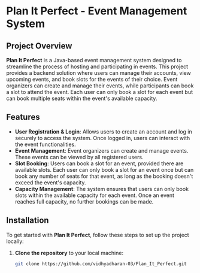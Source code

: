 # Plan It Perfect - Event Management System

## Project Overview
**Plan It Perfect** is a Java-based event management system designed to streamline the process of hosting and participating in events. This project provides a backend solution where users can manage their accounts, view upcoming events, and book slots for the events of their choice. Event organizers can create and manage their events, while participants can book a slot to attend the event. Each user can only book a slot for each event but can book multiple seats within the event's available capacity.

## Features
- **User Registration & Login**: Allows users to create an account and log in securely to access the system. Once logged in, users can interact with the event functionalities.
- **Event Management**: Event organizers can create and manage events. These events can be viewed by all registered users.
- **Slot Booking**: Users can book a slot for an event, provided there are available slots. Each user can only book a slot for an event once but can book any number of seats for that event, as long as the booking doesn't exceed the event's capacity.
- **Capacity Management**: The system ensures that users can only book slots within the available capacity for each event. Once an event reaches full capacity, no further bookings can be made.
  
## Installation

To get started with **Plan It Perfect**, follow these steps to set up the project locally:

1. **Clone the repository** to your local machine:
   ```bash
   git clone https://github.com/vidhyadharan-03/Plan_It_Perfect.git

